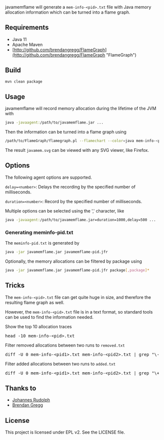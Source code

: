 javamemflame will generate a `mem-info-<pid>.txt` file with Java memory allocation information which can be turned into a flame graph.

## Requirements

* Java 11
* Apache Maven
* [http://github.com/brendangregg/FlameGraph](http://github.com/brendangregg/FlameGraph "FlameGraph")

## Build

```sh
mvn clean package
```

## Usage

javamemflame will record memory allocation during the lifetime of the JVM with

```sh
java -javaagent:/path/to/javamemflame.jar ...
```

Then the information can be turned into a flame graph using

```sh
/path/to/FlameGraph/flamegraph.pl --flamechart --color=java mem-info-<pid>.txt > javamem.svg
```

The result `javamem.svg` can be viewed with any SVG viewer, like Firefox.

## Options

The following agent options are supported.

`delay=<number>`: Delays the recording by the specified number of milliseconds.

`duration=<number>`: Record by the specified number of milliseconds.

Multiple options can be selected using the ',' character, like

```sh
java -javaagent:/path/to/javamemflame.jar=duration=1000,delay=500 ...
```

### Generating meminfo-pid.txt

The `meminfo-pid.txt` is generated by

```sh
java -jar javamemflame.jar javamemflame-pid.jfr
```

Optionally, the memory allocations can be filtered by package using

```sh
java -jar javamemflame.jar javamemflame-pid.jfr package[,package]*
```

## Tricks

The `mem-info-<pid>.txt` file can get quite huge in size, and therefore the resulting flame graph as well.

However, the `mem-info-<pid>.txt` file is in a text format, so standard tools can be used to
find the information needed.

Show the top 10 allocation traces

<pre>
head -10 mem-info-&lt;pid&gt;.txt
</pre>

Filter removed allocations between two runs to ```removed.txt```

<pre>
diff -U 0 mem-info-&lt;pid1&gt;.txt mem-info-&lt;pid2&gt;.txt | grep "\-java" | cut -c 2- > removed.txt
</pre>

Filter added allocations between two runs to ```added.txt```

<pre>
diff -U 0 mem-info-&lt;pid1&gt;.txt mem-info-&lt;pid2&gt;.txt | grep "\+java" | cut -c 2- > added.txt
</pre>


## Thanks to

* [Johannes Rudolph](http://github.com/jrudolph "Johannes Rudolph")
* [Brendan Gregg](http://github.com/brendangregg "Brendan Gregg")

## License

This project is licensed under EPL v2. See the LICENSE file.
